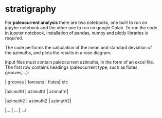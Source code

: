 # stratigraphy
For **paleocurrent analysis** there are two notebooks, one built to run on jupyter notebook and the other one to run on google Colab. To run the code in jupyter notebook, installation of pandas, numpy and plotly libraries is required.

The code performs the calculation of the mean and standard deviation of the azimuths, and plots the results in a rose diagram.

Input files must contain paleocurrent azimuths, in the form of an excel file. The first row contains headings (paleocurrent type, such as flutes, grooves,...):

| grooves |  foresets |  flutes|  etc

|azimuth1  |    azimuth1  |  azimuth1|

|azimuth2  |    azimuth2  |  azimuth2|

|...     |    ...   |    ...!
